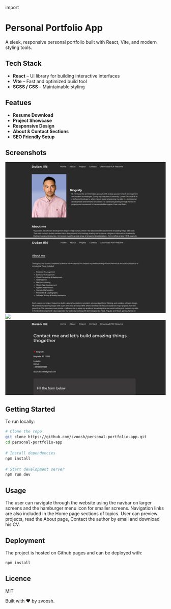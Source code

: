import

# Personal Portfolio App

A sleek, responsive personal portfolio built with React, Vite, and modern styling tools.

## Tech Stack

- **React** – UI library for building interactive interfaces
- **Vite** – Fast and optimized build tool
- **SCSS / CSS** – Maintainable styling

## Featues

- **Resume Download**
- **Project Showcase**
- **Responsive Design**
- **About & Contact Sections**
- **SEO Friendly Setup**

## Screenshots

<img src="images\first.png" />
<img src="images\second.png" />
<img src="images\thrid.png" />
<img src="images\fourth.png" />

## Getting Started

To run locally:

```bash
# Clone the repo
git clone https://github.com/zvoosh/personal-portfolio-app.git
cd personal-portfolio-app

# Install dependencies
npm install

# Start development server
npm run dev
```

## Usage

The user can navigate through the website using the navbar on larger screens and the hamburger menu icon for smaller screens. Navigation links are also included in the Home page sections of topics. User can preview projects, read the About page, Contact the author by email and download his CV.

## Deployment

The project is hosted on Github pages and can be deployed with:

```bash
npm install
```

## Licence

MIT

Built with ❤️ by zvoosh.

